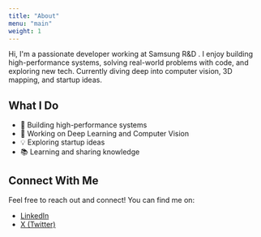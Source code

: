 ```yaml
---
title: "About"
menu: "main"
weight: 1
---
```

Hi, I'm a passionate developer working at Samsung R&D . I enjoy building high-performance systems, solving real-world problems with code, and exploring new tech. Currently diving deep into computer vision, 3D mapping, and startup ideas.

## What I Do

- 🎯 Building high-performance systems
- 🤖 Working on Deep Learning and Computer Vision
- 💡 Exploring startup ideas
- 📚 Learning and sharing knowledge

## Connect With Me

Feel free to reach out and connect! You can find me on:
- [LinkedIn](https://www.linkedin.com/in/vivek-das-1631ab191/)
- [X (Twitter)](https://x.com/kanna_180512) 